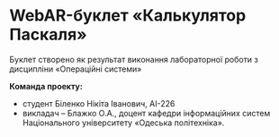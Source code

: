 # WebAR-буклет «Калькулятор Паскаля»
Буклет створено як результат виконання лабораторної роботи з дисципліни
«Операційні системи»

**Команда проекту:**

- студент Біленко Нікіта Іванович, АІ-226
- викладач – Блажко О.А., доцент кафедри інформаційних систем Національного 
університету «Одеська політехніка».
